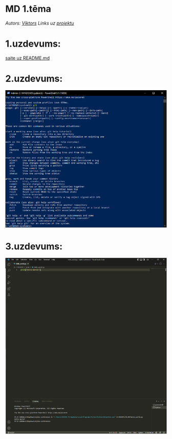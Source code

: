 # MD 1.tēma
 _Autors: [Viktors][autors]_
 _Links uz [projektu][projekts]_

# 1.uzdevums:
[saite uz README.md][readme]

# 2.uzdevums:
![2.uzdevums](../pics/2_git.png)
# 3.uzdevums:
![3.uzdevums](../pics/3_IDE.png)


[autors]: <https://github.com/viqslv>
[projekts]: <https://github.com/viqslv/devops_basic_viktorsr>
[readme]: <https://github.com/viqslv/devops_basic_viktorsr/blob/main/README.md>